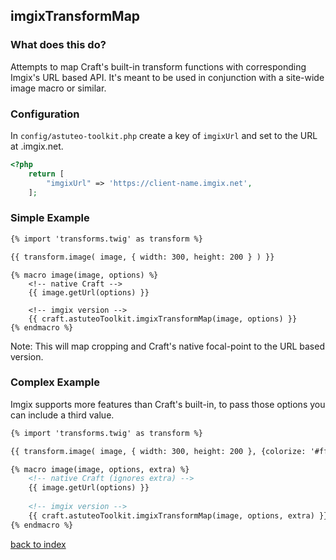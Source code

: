 ## imgixTransformMap

### What does this do?
Attempts to map Craft's built-in transform functions with corresponding Imgix's URL based API. It's meant to be used in conjunction with a site-wide image macro or similar. 

### Configuration
In `config/astuteo-toolkit.php` create a key of `imgixUrl` and set to the URL at .imgix.net.

```php
<?php
    return [
        "imgixUrl" => 'https://client-name.imgix.net',
    ];
```


### Simple Example
```html
{% import 'transforms.twig' as transform %}

{{ transform.image( image, { width: 300, height: 200 } ) }}

```
```
{% macro image(image, options) %}
    <!-- native Craft -->
    {{ image.getUrl(options) }}
    
    <!-- imgix version -->
    {{ craft.astuteoToolkit.imgixTransformMap(image, options) }}
{% endmacro %}
```

Note: This will map cropping and Craft's native focal-point to the URL based version.


### Complex Example
Imgix supports more features than Craft's built-in, to pass those options you can include a third value.

```html
{% import 'transforms.twig' as transform %}

{{ transform.image( image, { width: 300, height: 200 }, {colorize: '#ff9933'} ) }}

```


```html
{% macro image(image, options, extra) %}
    <!-- native Craft (ignores extra) -->
    {{ image.getUrl(options) }}
    
    <!-- imgix version -->
    {{ craft.astuteoToolkit.imgixTransformMap(image, options, extra) }}
{% endmacro %}
```




[back to index](../README.md) 
